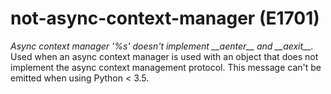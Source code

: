 # not-async-context-manager (E1701)

*Async context manager '%s' doesn't implement \_\_aenter\_\_ and
\_\_aexit\_\_.* Used when an async context manager is used with an
object that does not implement the async context management protocol.
This message can't be emitted when using Python &lt; 3.5.
